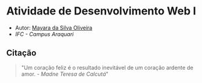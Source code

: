 # Atividade de Desenvolvimento Web I

- Autor: [Mayara da Silva Oliveira](https://github.com)
- *IFC - Campus Araquari* 

## Citação

> "Um coração feliz é o resultado inevitável de um coração ardente de amor. - *Madne Teresa de Calcutá*"